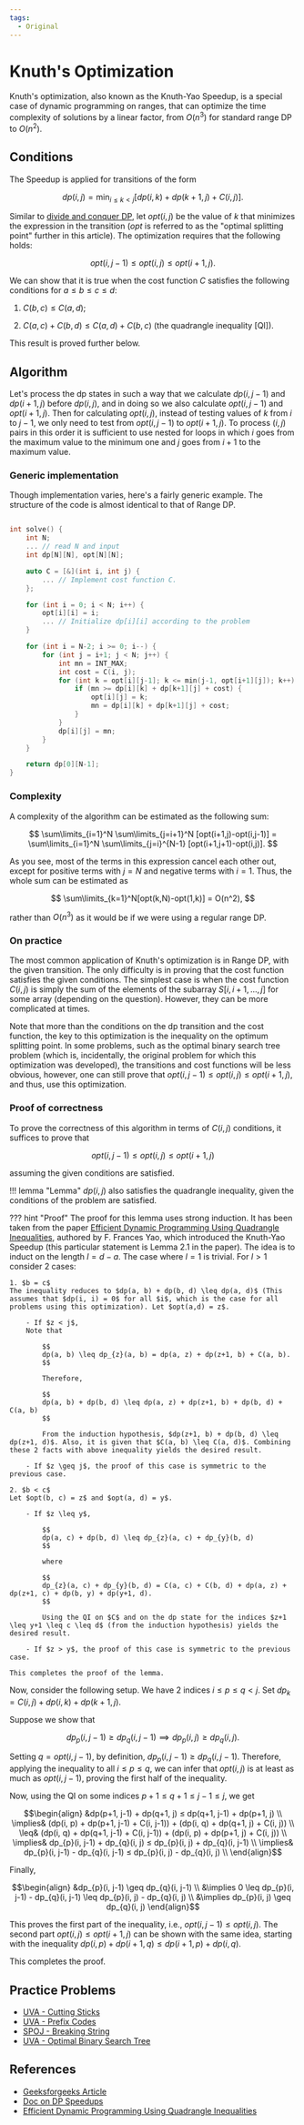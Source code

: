 ```yaml
---
tags:
  - Original
---
```


# Knuth's Optimization

Knuth's optimization, also known as the Knuth-Yao Speedup, is a special case of dynamic programming on ranges, that can optimize the time complexity of solutions by a linear factor, from $O(n^3)$ for standard range DP to $O(n^2)$.

## Conditions

The Speedup is applied for transitions of the form

$$dp(i, j) = \min_{i \leq k < j} [ dp(i, k) + dp(k+1, j) + C(i, j) ].$$

Similar to [divide and conquer DP](./divide-and-conquer-dp.md), let $opt(i, j)$ be the value of $k$ that minimizes the expression in the transition ($opt$ is referred to as the "optimal splitting point" further in this article). The optimization requires that the following holds:

$$opt(i, j-1) \leq opt(i, j) \leq opt(i+1, j).$$

We can show that it is true when the cost function $C$ satisfies the following conditions for $a \leq b \leq c \leq d$:

1. $C(b, c) \leq C(a, d)$;

2. $C(a, c) + C(b, d) \leq C(a, d) + C(b, c)$ (the quadrangle inequality [QI]).

This result is proved further below.

## Algorithm

Let's process the dp states in such a way that we calculate $dp(i, j-1)$ and $dp(i+1, j)$ before $dp(i, j)$, and in doing so we also calculate $opt(i, j-1)$ and $opt(i+1, j)$. Then for calculating $opt(i, j)$, instead of testing values of $k$ from $i$ to $j-1$, we only need to test from $opt(i, j-1)$ to $opt(i+1, j)$. To process $(i,j)$ pairs in this order it is sufficient to use nested for loops in which $i$ goes from the maximum value to the minimum one and $j$ goes from $i+1$ to the maximum value.

### Generic implementation

Though implementation varies, here's a fairly generic
example. The structure of the code is almost identical to that of Range DP.

```{.cpp file=knuth_optimization}

int solve() {
    int N;
    ... // read N and input
    int dp[N][N], opt[N][N];

    auto C = [&](int i, int j) {
        ... // Implement cost function C.
    };

    for (int i = 0; i < N; i++) {
        opt[i][i] = i;
        ... // Initialize dp[i][i] according to the problem
    }

    for (int i = N-2; i >= 0; i--) {
        for (int j = i+1; j < N; j++) {
            int mn = INT_MAX;
            int cost = C(i, j);
            for (int k = opt[i][j-1]; k <= min(j-1, opt[i+1][j]); k++) {
                if (mn >= dp[i][k] + dp[k+1][j] + cost) {
                    opt[i][j] = k; 
                    mn = dp[i][k] + dp[k+1][j] + cost; 
                }
            }
            dp[i][j] = mn; 
        }
    }

    return dp[0][N-1];
}
```

### Complexity

A complexity of the algorithm can be estimated as the following sum:

$$
\sum\limits_{i=1}^N \sum\limits_{j=i+1}^N [opt(i+1,j)-opt(i,j-1)] =
\sum\limits_{i=1}^N \sum\limits_{j=i}^{N-1} [opt(i+1,j+1)-opt(i,j)].
$$

As you see, most of the terms in this expression cancel each other out, except for positive terms with $j=N$ and negative terms with $i=1$. Thus, the whole sum can be estimated as

$$
\sum\limits_{k=1}^N[opt(k,N)-opt(1,k)] = O(n^2),
$$

rather than $O(n^3)$ as it would be if we were using a regular range DP.

### On practice

The most common application of Knuth's optimization is in Range DP, with the given transition. The only difficulty is in proving that the cost function satisfies the given conditions. The simplest case is when the cost function $C(i, j)$ is simply the sum of the elements of the subarray $S[i, i+1, ..., j]$ for some array (depending on the question). However, they can be more complicated at times. 

Note that more than the conditions on the dp transition and the cost function, the key to this optimization is the inequality on the optimum splitting point. In some problems, such as the optimal binary search tree problem (which is, incidentally, the original problem for which this optimization was developed), the transitions and cost functions will be less obvious, however, one can still prove that $opt(i, j-1) \leq opt(i, j) \leq opt(i+1, j)$, and thus, use this optimization.


### Proof of correctness

To prove the correctness of this algorithm in terms of $C(i,j)$ conditions, it suffices to prove that

$$
opt(i, j-1) \leq opt(i, j) \leq opt(i+1, j)
$$

assuming the given conditions are satisfied. 

!!! lemma "Lemma"
    $dp(i, j)$ also satisfies the quadrangle inequality, given the conditions of the problem are satisfied.

??? hint "Proof"
    The proof for this lemma uses strong induction. It has been taken from the paper <a href="https://dl.acm.org/doi/pdf/10.1145/800141.804691">Efficient Dynamic Programming Using Quadrangle Inequalities</a>, authored by F. Frances Yao, which introduced the Knuth-Yao Speedup (this particular statement is Lemma 2.1 in the paper). The idea is to induct on the length $l = d - a$. The case where $l = 1$ is trivial. For $l > 1$ consider 2 cases:  

    1. $b = c$  
    The inequality reduces to $dp(a, b) + dp(b, d) \leq dp(a, d)$ (This assumes that $dp(i, i) = 0$ for all $i$, which is the case for all problems using this optimization). Let $opt(a,d) = z$. 

        - If $z < j$,  
        Note that
        
            $$
            dp(a, b) \leq dp_{z}(a, b) = dp(a, z) + dp(z+1, b) + C(a, b).
            $$
            
            Therefore,  
            
            $$
            dp(a, b) + dp(b, d) \leq dp(a, z) + dp(z+1, b) + dp(b, d) + C(a, b)
            $$

            From the induction hypothesis, $dp(z+1, b) + dp(b, d) \leq dp(z+1, d)$. Also, it is given that $C(a, b) \leq C(a, d)$. Combining these 2 facts with above inequality yields the desired result.

        - If $z \geq j$, the proof of this case is symmetric to the previous case.

    2. $b < c$  
    Let $opt(b, c) = z$ and $opt(a, d) = y$. 
        
        - If $z \leq y$,  
        
            $$
            dp(a, c) + dp(b, d) \leq dp_{z}(a, c) + dp_{y}(b, d)
            $$

            where

            $$
            dp_{z}(a, c) + dp_{y}(b, d) = C(a, c) + C(b, d) + dp(a, z) + dp(z+1, c) + dp(b, y) + dp(y+1, d).
            $$

            Using the QI on $C$ and on the dp state for the indices $z+1 \leq y+1 \leq c \leq d$ (from the induction hypothesis) yields the desired result.
        
        - If $z > y$, the proof of this case is symmetric to the previous case.

    This completes the proof of the lemma.

Now, consider the following setup. We have 2 indices $i \leq p \leq q < j$. Set $dp_{k} = C(i, j) + dp(i, k) + dp(k+1, j)$.

Suppose we show that

$$
dp_{p}(i, j-1) \geq dp_{q}(i, j-1) \implies dp_{p}(i, j) \geq dp_{q}(i, j).
$$

Setting $q = opt(i, j-1)$, by definition, $dp_{p}(i, j-1) \geq dp_{q}(i, j-1)$. Therefore, applying the inequality to all $i \leq p \leq q$, we can infer that $opt(i, j)$ is at least as much as $opt(i, j-1)$, proving the first half of the inequality.

Now, using the QI on some indices $p+1 \leq q+1 \leq j-1 \leq j$, we get

$$\begin{align}
&dp(p+1, j-1) + dp(q+1, j) ≤ dp(q+1, j-1) + dp(p+1, j) \\
\implies& (dp(i, p) + dp(p+1, j-1) + C(i, j-1)) + (dp(i, q) + dp(q+1, j) + C(i, j)) \\  
\leq& (dp(i, q) + dp(q+1, j-1) + C(i, j-1)) + (dp(i, p) + dp(p+1, j) + C(i, j)) \\  
\implies& dp_{p}(i, j-1) + dp_{q}(i, j) ≤ dp_{p}(i, j) + dp_{q}(i, j-1) \\
\implies& dp_{p}(i, j-1) - dp_{q}(i, j-1) ≤ dp_{p}(i, j) - dp_{q}(i, j) \\
\end{align}$$

Finally,

$$\begin{align}
&dp_{p}(i, j-1) \geq dp_{q}(i, j-1) \\
&\implies 0 \leq dp_{p}(i, j-1) - dp_{q}(i, j-1) \leq dp_{p}(i, j) - dp_{q}(i, j) \\
&\implies dp_{p}(i, j) \geq dp_{q}(i, j)
\end{align}$$  

This proves the first part of the inequality, i.e., $opt(i, j-1) \leq opt(i, j)$. The second part $opt(i, j) \leq opt(i+1, j)$ can be shown with the same idea, starting with the inequality 
$dp(i, p) + dp(i+1, q) ≤ dp(i+1, p) + dp(i, q)$.

This completes the proof.

## Practice Problems
- [UVA - Cutting Sticks](https://onlinejudge.org/external/100/10003.pdf)
- [UVA - Prefix Codes](https://onlinejudge.org/external/120/12057.pdf)
- [SPOJ - Breaking String](https://www.spoj.com/problems/BRKSTRNG/)
- [UVA - Optimal Binary Search Tree](https://onlinejudge.org/external/103/10304.pdf)


## References
- [Geeksforgeeks Article](https://www.geeksforgeeks.org/knuths-optimization-in-dynamic-programming/)
- [Doc on DP Speedups](https://home.cse.ust.hk/~golin/COMP572/Notes/DP_speedup.pdf)
- [Efficient Dynamic Programming Using Quadrangle Inequalities](https://dl.acm.org/doi/pdf/10.1145/800141.804691)
